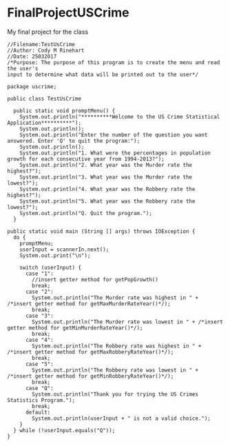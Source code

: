 # FinalProjectUSCrime
My final project for the class

    //Filename:TestUsCrime
    //Author: Cody M Rinehart
    //Date: 25032017
    /*Purpose: The purpose of this program is to create the menu and read the user's
    input to determine what data will be printed out to the user*/

    package uscrime;

    public class TestUsCrime

      public static void promptMenu() {
        System.out.println("**********Welcome to the US Crime Statistical Application**********");
        System.out.println();
        System.out.println("Enter the number of the question you want answered. Enter 'Q' to quit the program:");
        System.out.println();
        System.out.println("1. What were the percentages in population growth for each consecutive year from 1994-2013?");
        System.out.println("2. What year was the Murder rate the highest?");
        System.out.println("3. What year was the Murder rate the lowest?");
        System.out.println("4. What year was the Robbery rate the highest?");
        System.out.println("5. What year was the Robbery rate the lowest?");
        System.out.println("Q. Quit the program.");
      }

    public static void main (String [] args) throws IOException {
      do {
        promptMenu;
        userInput = scannerIn.next();
        System.out.print("\n");

        switch (userInput) {
          case "1":
            //insert getter method for getPopGrowth()
            break;
          case "2":
            System.out.println("The Murder rate was highest in " + /*insert getter method for getMaxMurderRateYear()*/);
            break;
          case "3":
            System.out.println("The Murder rate was lowest in " + /*insert getter method for getMinMurderRateYear()*/);
            break;
          case "4":
            System.out.println("The Robbery rate was highest in " + /*insert getter method for getMaxRobberyRateYear()*/);
            break;
          case "5":
            System.out.println("The Robbery rate was lowest in " + /*insert getter method for getMinRobberyRateYear()*/);
            break;
          case "Q":
            System.out.println("Thank you for trying the US Crimes Statistics Program.");
            break;
          default:
            System.out.println(userInput + " is not a valid choice.");
        }
      } while (!userInput.equals("Q"));
    }
